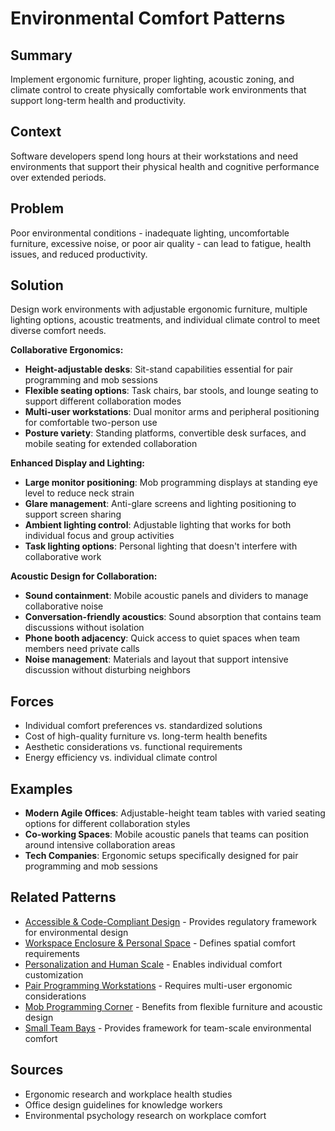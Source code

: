 # Environmental Comfort Patterns

## Summary
Implement ergonomic furniture, proper lighting, acoustic zoning, and climate control to create physically comfortable work environments that support long-term health and productivity.

## Context
Software developers spend long hours at their workstations and need environments that support their physical health and cognitive performance over extended periods.

## Problem
Poor environmental conditions - inadequate lighting, uncomfortable furniture, excessive noise, or poor air quality - can lead to fatigue, health issues, and reduced productivity.

## Solution
Design work environments with adjustable ergonomic furniture, multiple lighting options, acoustic treatments, and individual climate control to meet diverse comfort needs.

**Collaborative Ergonomics:**
- **Height-adjustable desks**: Sit-stand capabilities essential for pair programming and mob sessions
- **Flexible seating options**: Task chairs, bar stools, and lounge seating to support different collaboration modes
- **Multi-user workstations**: Dual monitor arms and peripheral positioning for comfortable two-person use
- **Posture variety**: Standing platforms, convertible desk surfaces, and mobile seating for extended collaboration

**Enhanced Display and Lighting:**
- **Large monitor positioning**: Mob programming displays at standing eye level to reduce neck strain
- **Glare management**: Anti-glare screens and lighting positioning to support screen sharing
- **Ambient lighting control**: Adjustable lighting that works for both individual focus and group activities
- **Task lighting options**: Personal lighting that doesn't interfere with collaborative work

**Acoustic Design for Collaboration:**
- **Sound containment**: Mobile acoustic panels and dividers to manage collaborative noise
- **Conversation-friendly acoustics**: Sound absorption that contains team discussions without isolation
- **Phone booth adjacency**: Quick access to quiet spaces when team members need private calls
- **Noise management**: Materials and layout that support intensive discussion without disturbing neighbors

## Forces
- Individual comfort preferences vs. standardized solutions
- Cost of high-quality furniture vs. long-term health benefits
- Aesthetic considerations vs. functional requirements
- Energy efficiency vs. individual climate control

## Examples
- **Modern Agile Offices**: Adjustable-height team tables with varied seating options for different collaboration styles
- **Co-working Spaces**: Mobile acoustic panels that teams can position around intensive collaboration areas
- **Tech Companies**: Ergonomic setups specifically designed for pair programming and mob sessions

## Related Patterns
- [Accessible & Code-Compliant Design](accessible-code-compliant-design.md) - Provides regulatory framework for environmental design
- [Workspace Enclosure & Personal Space](workspace-enclosure-personal-space.md) - Defines spatial comfort requirements
- [Personalization and Human Scale](personalization-human-scale.md) - Enables individual comfort customization
- [Pair Programming Workstations](pair-programming-workstations.md) - Requires multi-user ergonomic considerations
- [Mob Programming Corner](mob-programming-corner.md) - Benefits from flexible furniture and acoustic design
- [Small Team Bays](small-team-bays.md) - Provides framework for team-scale environmental comfort

## Sources
- Ergonomic research and workplace health studies
- Office design guidelines for knowledge workers
- Environmental psychology research on workplace comfort